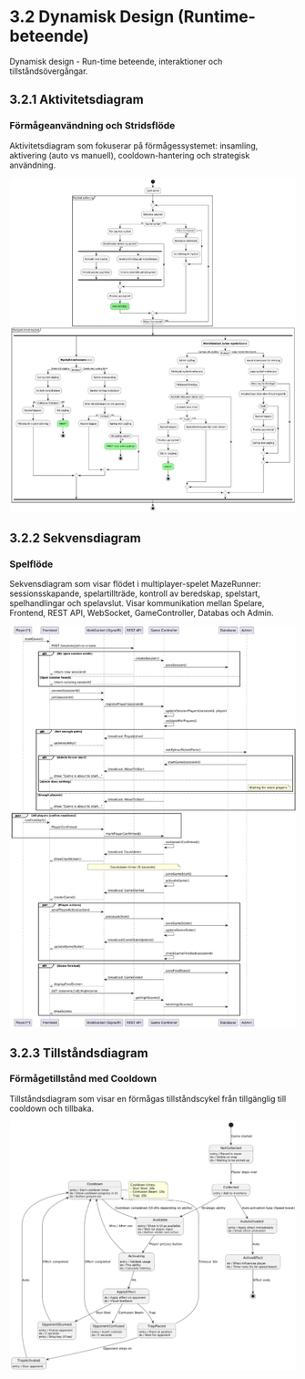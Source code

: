 # 3.2 Dynamisk Design (Runtime-beteende)

Dynamisk design - Run-time beteende, interaktioner och tillståndsövergångar.

## 3.2.1 Aktivitetsdiagram

### Förmågeanvändning och Stridsflöde

Aktivitetsdiagram som fokuserar på förmågessystemet: insamling, aktivering (auto vs manuell), cooldown-hantering och strategisk användning.

![Aktivitetsdiagram](/diagrams/3.2.1-activity-diagram.png)

## 3.2.2 Sekvensdiagram

### Spelflöde

Sekvensdiagram som visar flödet i multiplayer-spelet MazeRunner: sessionsskapande, spelartillträde, kontroll av beredskap, spelstart, spelhandlingar och spelavslut. Visar kommunikation mellan Spelare, Frontend, REST API, WebSocket, GameController, Databas och Admin.

![Sekvensdiagram](/diagrams/3.2.2-sequence-diagram.png)

## 3.2.3 Tillståndsdiagram

### Förmågetillstånd med Cooldown

Tillståndsdiagram som visar en förmågas tillståndscykel från tillgänglig till cooldown och tillbaka.

![Tillståndsdiagram](/diagrams/3.2.3-state-diagram.png)